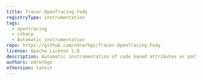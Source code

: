 ```yaml
---
title: Tracer.OpenTracing.Fody
registryType: instrumentation
tags:
  - opentracing
  - csharp
  - Automatic instrumentation
repo: https://github.com/ndrwrbgs/Tracer.OpenTracing.Fody
license: Apache License 2.0
description: Automatic instrumentation of code based attributes or pattern-matching configuration file.
authors: ndrwrbgs
otVersion: latest
---
```

